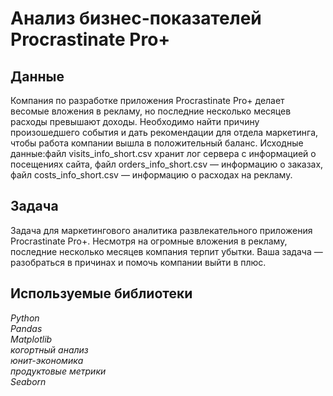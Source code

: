 # Анализ бизнес-показателей Procrastinate Pro+
## Данные
Компания по разработке приложения Procrastinate Pro+ делает весомые вложения в рекламу, но последние несколько месяцев расходы превышают доходы. Необходимо найти причину произошедшего события и дать рекомендации для отдела маркетинга, чтобы работа компании вышла в положительный баланс. Исходные данные:файл visits_info_short.csv хранит лог сервера с информацией о посещениях сайта, файл orders_info_short.csv — информацию о заказах,
файл costs_info_short.csv — информацию о расходах на рекламу.  
## Задача
Задача для маркетингового аналитика развлекательного приложения Procrastinate Pro+. Несмотря на огромные вложения в рекламу, последние несколько месяцев компания терпит убытки. Ваша задача — разобраться в причинах и помочь компании выйти в плюс.

## Используемые библиотеки
*Python  
Pandas  
Matplotlib  
когортный анализ  
юнит-экономика  
продуктовые метрики  
Seaborn*
